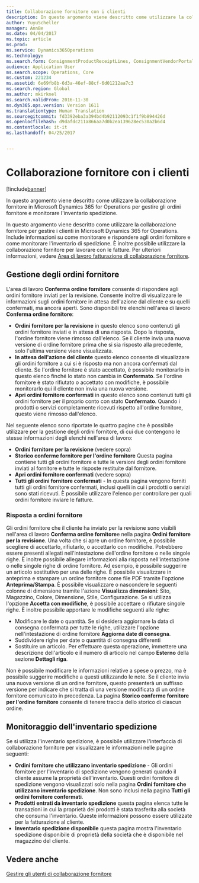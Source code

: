 ```yaml
---
title: Collaborazione fornitore con i clienti
description: In questo argomento viene descritto come utilizzare la collaborazione fornitore in Microsoft Dynamics 365 for Operations per gestire gli ordini fornitore e monitorare l&quot;inventario spedizione.
author: YuyuScheller
manager: AnnBe
ms.date: 04/04/2017
ms.topic: article
ms.prod: 
ms.service: Dynamics365Operations
ms.technology: 
ms.search.form: ConsignmentProductReceiptLines, ConsignmentVendorPortalOnHand, PurchVendorPortalConfirmedOrders, PurchVendorPortalOriginalOrder, PurchVendorPortalResponsesHistoryList, PurchVendorPortalResponsesPart
audience: Application User
ms.search.scope: Operations, Core
ms.custom: 221234
ms.assetid: 6e69fb8b-6d3a-46ef-88cf-6d01212aa7c3
ms.search.region: Global
ms.author: mkirknel
ms.search.validFrom: 2016-11-30
ms.dyn365.ops.version: Version 1611
ms.translationtype: Human Translation
ms.sourcegitcommit: fd3392eba3a394bd4b92112093c1f1f9b894426d
ms.openlocfilehash: d9dafdc211a866aa7d0b2ea139628ec530a2b6d4
ms.contentlocale: it-it
ms.lasthandoff: 04/25/2017


---
```


# <a name="vendor-collaboration-with-customers"></a>Collaborazione fornitore con i clienti

[!include[banner](../includes/banner.md)]


In questo argomento viene descritto come utilizzare la collaborazione fornitore in Microsoft Dynamics 365 for Operations per gestire gli ordini fornitore e monitorare l'inventario spedizione.

In questo argomento viene descritto come utilizzare la collaborazione fornitore per gestire i clienti in Microsoft Dynamics 365 for Operations. Include informazioni su come monitorare e rispondere agli ordini fornitore e come monitorare l'inventario di spedizione. È inoltre possibile utilizzare la collaborazione fornitore per lavorare con le fatture. Per ulteriori informazioni, vedere [Area di lavoro fatturazione di collaborazione fornitore](/dynamics365/operations/financials/accounts-payable/vendor-portal-invoicing-workspace).

## <a name="working-with-purchase-orders"></a>Gestione degli ordini fornitore
L'area di lavoro **Conferma ordine fornitore** consente di rispondere agli ordini fornitore inviati per la revisione. Consente inoltre di visualizzare le informazioni sugli ordini fornitore in attesa dell'azione dal cliente e su quelli confermati, ma ancora aperti. Sono disponibili tre elenchi  nell'area di lavoro **Conferma ordine fornitore**:

-   **Ordini fornitore per la revisione** in questo elenco sono contenuti gli ordini fornitore inviati e in attesa di una risposta. Dopo la risposta, l'ordine fornitore viene rimosso dall'elenco. Se il cliente invia una nuova versione di ordine fornitore prima che si sia risposto alla precedente, solo l'ultima versione viene visualizzata.
-   **In attesa dell'azione del cliente** questo elenco consente di visualizzare gli ordini fornitore a cui si è risposto ma non ancora confermati dal cliente. Se l'ordine fornitore è stato accettato, è possibile monitorarlo in questo elenco finché lo stato non cambia in **Confermato**. Se l'ordine fornitore è stato rifiutato o accettato con modifiche, è possibile monitorarlo qui il cliente non invia una nuova versione.
-   **Apri ordini fornitore confermati** in questo elenco sono contenuti tutti gli ordini fornitore per il proprio conto con stato **Confermato**. Quando i prodotti o servizi completamente ricevuti rispetto all'ordine fornitore, questo viene rimosso dall'elenco.

Nel seguente elenco sono riportate le quattro pagine che è possibile utilizzare per la gestione degli ordini fornitore, di  cui due contengono le stesse informazioni degli elenchi nell'area di lavoro:

-   **Ordini fornitore per la revisione** (vedere sopra)
-   **Storico conferme fornitore per l'ordine fornitore** Questa pagina contiene tutti gli ordini fornitore e tutte le versioni degli ordini fornitore inviati al fornitore e tutte le risposte restituite dal fornitore.
-   **Apri ordini fornitore confermati** (vedere sopra)
-   **Tutti gli ordini fornitore confermati** - In questa pagina vengono forniti tutti gli ordini fornitore confermati, inclusi quelli in cui i prodotti o servizi sono stati ricevuti. È possibile utilizzare l'elenco per controllare per quali ordini fornitore inviare le fatture.

### <a name="responding-to-purchase-orders"></a>Risposta a ordini fornitore

Gli ordini fornitore che il cliente ha inviato per la revisione sono visibili nell'area di lavoro **Conferma ordine fornitore**e nella pagina **Ordini fornitore per la revisione**. Una volta che si apre un ordine fornitore, è possibile scegliere di accettarlo, rifiutarlo, o accettarlo con modifiche. Potrebbero essere presenti allegati nell'intestazione dell'ordine fornitore o nelle singole righe. È inoltre possibile allegare informazioni alla risposta nell'intestazione o nelle singole righe di ordine fornitore. Ad esempio, è possibile suggerire un articolo sostitutivo per una delle righe. È possibile visualizzare in anteprima e stampare un ordine fornitore come file PDF tramite l'opzione **Anteprima/Stampa**. È possibile visualizzare o nascondere le seguenti colonne di dimensione tramite l'azione **Visualizza dimensioni**: Sito, Magazzino, Colore, Dimensione, Stile, Configurazione. Se si utilizza l'opzione **Accetta con modifiche**, è possibile accettare o rifiutare singole righe. È inoltre possibile apportare le modifiche seguenti alle righe:

-   Modificare le date o quantità. Se si desidera aggiornare la data di consegna confermata per tutte le righe, utilizzare l'opzione nell'intestazione di ordine fornitore **Aggiorna date di consegna**.
-   Suddividere righe per date o quantità di consegna differenti
-   Sostituire un articolo. Per effettuare questa operazione, immettere una descrizione dell'articolo e il numero di articolo nel campo **Esterno** della sezione **Dettagli riga**.

Non è possibile modificare le informazioni relative a spese o prezzo, ma è possibile suggerire modifiche a questi utilizzando le note. Se il cliente invia una nuova versione di un ordine fornitore, questo presenterà un suffisso versione per indicare che si tratta di una versione modificata di un ordine fornitore comunicato in precedenza. La pagina **Storico conferme fornitore per l'ordine fornitore** consente di tenere traccia dello storico di ciascun ordine.

## <a name="monitoring-consignment-inventory"></a>Monitoraggio dell'inventario spedizione
Se si utilizza l'inventario spedizione, è possibile utilizzare l'interfaccia di collaborazione fornitore per visualizzare le informazioni nelle pagine seguenti:

-   **Ordini fornitore che utilizzano inventario spedizione** - Gli ordini fornitore per l'inventario di spedizione vengono generati quando il cliente assume la proprietà dell'inventario. Questi ordini fornitore di spedizione vengono visualizzati solo nella pagina **Ordini fornitore che utilizzano inventario spedizione**. Non sono inclusi nella pagina **Tutti gli ordini fornitore confermati**.
-   **Prodotti entrati da inventario spedizione** questa pagina elenca tutte le transazioni in cui la proprietà dei prodotti è stata trasferita alla società che consuma l'inventario. Queste informazioni possono essere utilizzate per la fatturazione al cliente.
-   **Inventario spedizione disponibile** questa pagina mostra l'inventario spedizione disponibile di proprietà della società che è disponibile nel magazzino del cliente.


<a name="see-also"></a>Vedere anche
--------

[Gestire gli utenti di collaborazione fornitore](manage-vendor-collaboration-users.md)




